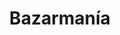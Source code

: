 ---
title: "Bazarmanía"
url: /ciudad-autonoma-de-buenos-aires/bazarmania/
shop: tienda de variedades
---